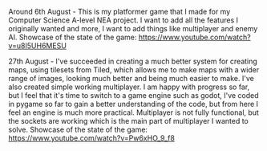 Around 6th August - This is my platformer game that I made for my Computer Science A-level NEA project. I want to add all the features I originally wanted and more, I want to add things like multiplayer and enemy AI.
Showcase of the state of the game:
https://www.youtube.com/watch?v=u8I5UH6MESU

27th August - I've succeeded in creating a much better system for creating maps, using tilesets from Tiled, which allows me to make maps with a wider range of images, looking much better and being much easier to make.
I've also created simple working multiplayer. I am happy with progress so far, but I feel that it's time to switch to a game engine such as godot, I've coded in pygame so far to gain a better understanding of the code, but from here I feel an engine is much more practical.
Multiplayer is not fully functional, but the sockets are working which is the main part of multiplayer I wanted to solve.
Showcase of the state of the game:
https://www.youtube.com/watch?v=Pw6xHO_9_f8

